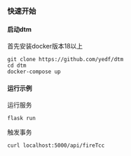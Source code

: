 ### 快速开始

#### 启动dtm

首先安装docker版本18以上

```
git clone https://github.com/yedf/dtm
cd dtm
docker-compose up
```

#### 运行示例
运行服务
```
flask run
```
触发事务
```
curl localhost:5000/api/fireTcc
```
